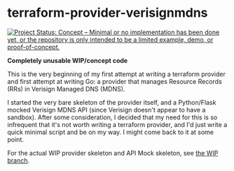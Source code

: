 # terraform-provider-verisignmdns

[![Project Status: Concept – Minimal or no implementation has been done yet, or the repository is only intended to be a limited example, demo, or proof-of-concept.](https://www.repostatus.org/badges/latest/concept.svg)](https://www.repostatus.org/#concept)

**Completely unusable WIP/concept code**

This is the very beginning of my first attempt at writing a terraform provider
and first attempt at writing Go: a provider that manages Resource Records (RRs)
in Verisign Managed DNS (MDNS).

I started the very bare skeleton of the provider itself, and a Python/Flask
mocked Verisign MDNS API (since Verisign doesn't appear to have a sandbox).
After some consideration, I decided that my need for this is so infrequent that
it's not worth writing a terraform provider, and I'd just write a quick minimal
script and be on my way. I might come back to it at some point.

For the actual WIP provider skeleton and API Mock skeleton, see [the WIP branch](https://github.com/jantman/terraform-provider-verisignmdns/tree/WIP).
